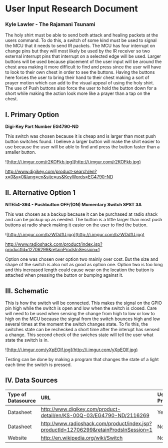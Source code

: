 # User Input Research Document #
### Kyle Lawler - The Rajamani Tsunami ###



The holy shirt must be able to send both attack and healing packets at the users command.  To do this, a switch of some kind must be used to signal the MCU that it needs to send IR packets. The MCU has four interrupt on change pins but they will most likely be used by the IR receiver so two external interrupt pins that interrupt on a selected edge will be used. Larger buttons will be used because placement of the user input will be around the chest area making it more difficult to find and press since the user will have to look to their own chest in order to see the buttons. Having the buttons here forces the user to bring their hand to their chest making a sort of prayer motion which can add to the visual appeal of using the holy shirt.  The use of Push buttons also force the user to hold the button down for a short while making the action look more like a prayer than a tap on the chest.

## I. Primary Option ##
**Digi-Key Part Number EG4790-ND**

This switch was chosen because it is cheap and is larger than most push button switches found.  I believe a larger button will make the shirt easier to use because the user will be able to find and press the button faster than a smaller button.

![http://i.imgur.com/r2KOFkb.jpg](http://i.imgur.com/r2KOFkb.jpg)

http://www.digikey.com/product-search/en?x=0&y=0&lang=en&site=us&KeyWords=EG4790-ND

## II. Alternative Option 1 ##
**NTE54-394 - Pushbutton OFF/(ON) Momentary Switch SPST 3A**

This was chosen as a backup because it can be purchased at radio shack and can be pickup up as needed. The button is a little larger than most push buttons at radio shack making it easier on the user to find the button.

![http://i.imgur.com/bzWDdfU.jpg](http://i.imgur.com/bzWDdfU.jpg)

http://www.radioshack.com/product/index.jsp?productId=12706299&retainProdsInSession=1

Option one was chosen over option two mainly over cost.  But the size and shape of the switch is also not as good as option one.  Option two is too long and this increased length could cause wear on the location the button is attached when pressing the button or bumping against it.

## III. Schematic ##

This is how the switch will be connected.  This makes the signal on the GPIO pin high while the switch is open and low when the switch is closed.  Care will need to be used when sensing the change from high to low or low to high on the MCU because the signal from the switch bounces high and low several times at the moment the switch changes state.  To fix this, the switches state can be rechecked a short time after the interupt has sensed a change.  This second check of the swiches state will tell the user what state the switch is in.

![http://i.imgur.com/yXpEOlf.jpg](http://i.imgur.com/yXpEOlf.jpg)

Testing can be done by making a program that changes the state of a light each time the switch is pressed.

## IV. Data Sources ##

|Type of Datasource|URL|Used in Prototype?|
|:-----------------|:--|:-----------------|
|Datasheet|http://www.digikey.com/product-detail/en/KS-00Q-03/EG4790-ND/2116269|Yes|
|Datasheet|http://www.radioshack.com/product/index.jsp?productId=12706299&retainProdsInSession=1|No|
|Website|http://en.wikipedia.org/wiki/Switch|No|